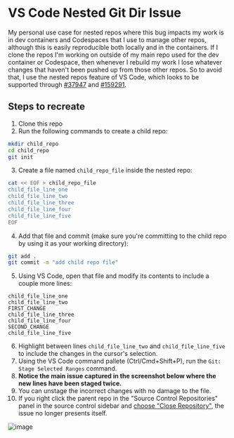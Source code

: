 # VS Code Nested Git Dir Issue

My personal use case for nested repos where this bug impacts my work is in dev containers and Codespaces that I use to manage other repos, although this is easily reproducible both locally and in the containers. If I clone the repos I'm working on outside of my main repo used for the dev container or Codespace, then whenever I rebuild my work I lose whatever changes that haven't been pushed up from those other repos. So to avoid that, I use the nested repos feature of VS Code, which looks to be supported through [#37947](https://github.com/microsoft/vscode/issues/37947) and [#159291](https://github.com/microsoft/vscode/pull/159291).

## Steps to recreate

1. Clone this repo
2. Run the following commands to create a child repo:

```bash
mkdir child_repo
cd child_repo
git init
```

3. Create a file named `child_repo_file` inside the nested repo:

```bash
cat << EOF > child_repo_file
child_file_line_one
child_file_line_two
child_file_line_three
child_file_line_four
child_file_line_five
EOF
```

4. Add that file and commit (make sure you're committing to the child repo
   by using it as your working directory):

```bash
git add .
git commit -m "add child repo file"
```

5. Using VS Code, open that file and modify its contents to include a couple
   more lines:

```
child_file_line_one
child_file_line_two
FIRST_CHANGE
child_file_line_three
child_file_line_four
SECOND_CHANGE
child_file_line_five
```

6. Highlight between lines `child_file_line_two` and `child_file_line_five` to include the changes in the cursor's selection.
7. Using the VS Code command pallete (Ctrl/Cmd+Shift+P), run the `Git: Stage
   Selected Ranges` command.
8. **Notice the main issue captured in the screenshot below where the new lines have been staged twice.**
9. You can unstage the incorrect changes with no damage to the file.
10. If you right click the parent repo in the "Source Control Repositories" panel in the source control sidebar and [choose "Close Repository"](https://github.com/microsoft/vscode/assets/9263640/1c01b513-f059-4f67-a8be-91b3f28dab88), the issue no longer presents itself.

![image](https://github.com/microsoft/vscode/assets/9263640/cf07cd80-0e13-4fc4-b3f3-7cf8cdf82c09)
